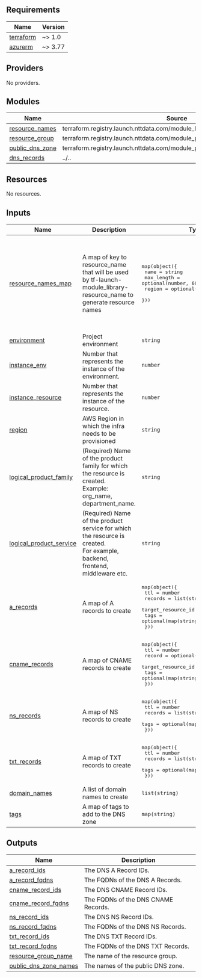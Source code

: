 <!-- BEGINNING OF PRE-COMMIT-TERRAFORM DOCS HOOK -->
## Requirements

| Name | Version |
|------|---------|
| <a name="requirement_terraform"></a> [terraform](#requirement\_terraform) | ~> 1.0 |
| <a name="requirement_azurerm"></a> [azurerm](#requirement\_azurerm) | ~> 3.77 |

## Providers

No providers.

## Modules

| Name | Source | Version |
|------|--------|---------|
| <a name="module_resource_names"></a> [resource\_names](#module\_resource\_names) | terraform.registry.launch.nttdata.com/module_library/resource_name/launch | ~> 2.0 |
| <a name="module_resource_group"></a> [resource\_group](#module\_resource\_group) | terraform.registry.launch.nttdata.com/module_primitive/resource_group/azurerm | ~> 1.0 |
| <a name="module_public_dns_zone"></a> [public\_dns\_zone](#module\_public\_dns\_zone) | terraform.registry.launch.nttdata.com/module_primitive/dns_zone/azurerm | ~> 1.0 |
| <a name="module_dns_records"></a> [dns\_records](#module\_dns\_records) | ../.. | n/a |

## Resources

No resources.

## Inputs

| Name | Description | Type | Default | Required |
|------|-------------|------|---------|:--------:|
| <a name="input_resource_names_map"></a> [resource\_names\_map](#input\_resource\_names\_map) | A map of key to resource\_name that will be used by tf-launch-module\_library-resource\_name to generate resource names | <pre>map(object({<br>    name       = string<br>    max_length = optional(number, 60)<br>    region     = optional(string, "eastus2")<br>  }))</pre> | <pre>{<br>  "public_dns_zone": {<br>    "max_length": 80,<br>    "name": "zone",<br>    "region": "eastus"<br>  },<br>  "resource_group": {<br>    "max_length": 80,<br>    "name": "rg",<br>    "region": "eastus"<br>  }<br>}</pre> | no |
| <a name="input_environment"></a> [environment](#input\_environment) | Project environment | `string` | `"demo"` | no |
| <a name="input_instance_env"></a> [instance\_env](#input\_instance\_env) | Number that represents the instance of the environment. | `number` | `0` | no |
| <a name="input_instance_resource"></a> [instance\_resource](#input\_instance\_resource) | Number that represents the instance of the resource. | `number` | `0` | no |
| <a name="input_region"></a> [region](#input\_region) | AWS Region in which the infra needs to be provisioned | `string` | `"eastus2"` | no |
| <a name="input_logical_product_family"></a> [logical\_product\_family](#input\_logical\_product\_family) | (Required) Name of the product family for which the resource is created.<br>    Example: org\_name, department\_name. | `string` | `"launch"` | no |
| <a name="input_logical_product_service"></a> [logical\_product\_service](#input\_logical\_product\_service) | (Required) Name of the product service for which the resource is created.<br>    For example, backend, frontend, middleware etc. | `string` | `"dns"` | no |
| <a name="input_a_records"></a> [a\_records](#input\_a\_records) | A map of A records to create | <pre>map(object({<br>    ttl                = number<br>    records            = list(string)<br>    target_resource_id = optional(string)<br>    tags               = optional(map(string))<br>  }))</pre> | `{}` | no |
| <a name="input_cname_records"></a> [cname\_records](#input\_cname\_records) | A map of CNAME records to create | <pre>map(object({<br>    ttl                = number<br>    record             = optional(string)<br>    target_resource_id = optional(string)<br>    tags               = optional(map(string))<br>  }))</pre> | `{}` | no |
| <a name="input_ns_records"></a> [ns\_records](#input\_ns\_records) | A map of NS records to create | <pre>map(object({<br>    ttl     = number<br>    records = list(string)<br>    tags    = optional(map(string))<br>  }))</pre> | `{}` | no |
| <a name="input_txt_records"></a> [txt\_records](#input\_txt\_records) | A map of TXT records to create | <pre>map(object({<br>    ttl     = number<br>    records = list(string)<br>    tags    = optional(map(string))<br>  }))</pre> | `{}` | no |
| <a name="input_domain_names"></a> [domain\_names](#input\_domain\_names) | A list of domain names to create | `list(string)` | `[]` | no |
| <a name="input_tags"></a> [tags](#input\_tags) | A map of tags to add to the DNS zone | `map(string)` | `{}` | no |

## Outputs

| Name | Description |
|------|-------------|
| <a name="output_a_record_ids"></a> [a\_record\_ids](#output\_a\_record\_ids) | The DNS A Record IDs. |
| <a name="output_a_record_fqdns"></a> [a\_record\_fqdns](#output\_a\_record\_fqdns) | The FQDNs of the DNS A Records. |
| <a name="output_cname_record_ids"></a> [cname\_record\_ids](#output\_cname\_record\_ids) | The DNS CNAME Record IDs. |
| <a name="output_cname_record_fqdns"></a> [cname\_record\_fqdns](#output\_cname\_record\_fqdns) | The FQDNs of the DNS CNAME Records. |
| <a name="output_ns_record_ids"></a> [ns\_record\_ids](#output\_ns\_record\_ids) | The DNS NS Record IDs. |
| <a name="output_ns_record_fqdns"></a> [ns\_record\_fqdns](#output\_ns\_record\_fqdns) | The FQDNs of the DNS NS Records. |
| <a name="output_txt_record_ids"></a> [txt\_record\_ids](#output\_txt\_record\_ids) | The DNS TXT Record IDs. |
| <a name="output_txt_record_fqdns"></a> [txt\_record\_fqdns](#output\_txt\_record\_fqdns) | The FQDNs of the DNS TXT Records. |
| <a name="output_resource_group_name"></a> [resource\_group\_name](#output\_resource\_group\_name) | The name of the resource group. |
| <a name="output_public_dns_zone_names"></a> [public\_dns\_zone\_names](#output\_public\_dns\_zone\_names) | The names of the public DNS zone. |
<!-- END OF PRE-COMMIT-TERRAFORM DOCS HOOK -->
